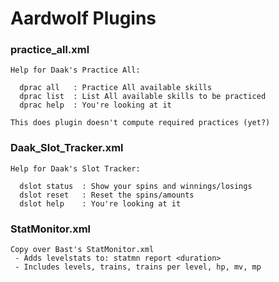 # Aardwolf Plugins

### practice_all.xml
```
Help for Daak's Practice All:

  dprac all   : Practice All available skills
  dprac list  : List All available skills to be practiced
  dprac help  : You're looking at it

This does plugin doesn't compute required practices (yet?)
```

### Daak_Slot_Tracker.xml
```
Help for Daak's Slot Tracker:

  dslot status  : Show your spins and winnings/losings
  dslot reset   : Reset the spins/amounts
  dslot help    : You're looking at it
```

### StatMonitor.xml
```
Copy over Bast's StatMonitor.xml
 - Adds levelstats to: statmn report <duration>
 - Includes levels, trains, trains per level, hp, mv, mp
```
